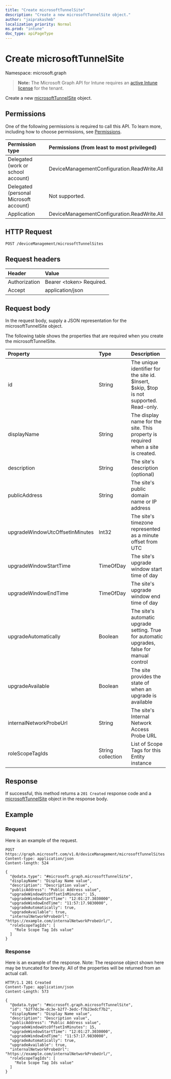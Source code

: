 ```yaml
---
title: "Create microsoftTunnelSite"
description: "Create a new microsoftTunnelSite object."
author: "jaiprakashmb"
localization_priority: Normal
ms.prod: "intune"
doc_type: apiPageType
---
```


# Create microsoftTunnelSite

Namespace: microsoft.graph

> **Note:** The Microsoft Graph API for Intune requires an [active Intune license](https://go.microsoft.com/fwlink/?linkid=839381) for the tenant.

Create a new [microsoftTunnelSite](../resources/intune-mstunnel-microsofttunnelsite.md) object.

## Permissions
One of the following permissions is required to call this API. To learn more, including how to choose permissions, see [Permissions](/graph/permissions-reference).

|Permission type|Permissions (from least to most privileged)|
|:---|:---|
|Delegated (work or school account)|DeviceManagementConfiguration.ReadWrite.All|
|Delegated (personal Microsoft account)|Not supported.|
|Application|DeviceManagementConfiguration.ReadWrite.All|

## HTTP Request
<!-- {
  "blockType": "ignored"
}
-->
``` http
POST /deviceManagement/microsoftTunnelSites
```

## Request headers
|Header|Value|
|:---|:---|
|Authorization|Bearer &lt;token&gt; Required.|
|Accept|application/json|

## Request body
In the request body, supply a JSON representation for the microsoftTunnelSite object.

The following table shows the properties that are required when you create the microsoftTunnelSite.

|Property|Type|Description|
|:---|:---|:---|
|id|String|The unique identifier for the site id. $Insert, $skip, $top is not supported. Read-only.|
|displayName|String|The display name for the site. This property is required when a site is created.|
|description|String|The site's description (optional)|
|publicAddress|String|The site's public domain name or IP address|
|upgradeWindowUtcOffsetInMinutes|Int32|The site's timezone represented as a minute offset from UTC|
|upgradeWindowStartTime|TimeOfDay|The site's upgrade window start time of day|
|upgradeWindowEndTime|TimeOfDay|The site's upgrade window end time of day|
|upgradeAutomatically|Boolean|The site's automatic upgrade setting. True for automatic upgrades, false for manual control|
|upgradeAvailable|Boolean|The site provides the state of when an upgrade is available|
|internalNetworkProbeUrl|String|The site's Internal Network Access Probe URL|
|roleScopeTagIds|String collection|List of Scope Tags for this Entity instance|



## Response
If successful, this method returns a `201 Created` response code and a [microsoftTunnelSite](../resources/intune-mstunnel-microsofttunnelsite.md) object in the response body.

## Example

### Request
Here is an example of the request.

<!-- { "blockType": "request" , "name" : "intune_mstunnel_microsofttunnelsite_create_create_microsofttunnelsite" }-->
``` http
POST https://graph.microsoft.com/v1.0/deviceManagement/microsoftTunnelSites
Content-type: application/json
Content-length: 524

{
  "@odata.type": "#microsoft.graph.microsoftTunnelSite",
  "displayName": "Display Name value",
  "description": "Description value",
  "publicAddress": "Public Address value",
  "upgradeWindowUtcOffsetInMinutes": 15,
  "upgradeWindowStartTime": "12:01:27.3030000",
  "upgradeWindowEndTime": "11:57:17.9830000",
  "upgradeAutomatically": true,
  "upgradeAvailable": true,
  "internalNetworkProbeUrl": "https://example.com/internalNetworkProbeUrl/",
  "roleScopeTagIds": [
    "Role Scope Tag Ids value"
  ]
}
```

### Response
Here is an example of the response. Note: The response object shown here may be truncated for brevity. All of the properties will be returned from an actual call.

<!-- { "blockType": "response" , "@odata.type" : "Edm.String" }-->
``` http
HTTP/1.1 201 Created
Content-Type: application/json
Content-Length: 573

{
  "@odata.type": "#microsoft.graph.microsoftTunnelSite",
  "id": "b2f7dc3e-dc3e-b2f7-3edc-f7b23edcf7b2",
  "displayName": "Display Name value",
  "description": "Description value",
  "publicAddress": "Public Address value",
  "upgradeWindowUtcOffsetInMinutes": 15,
  "upgradeWindowStartTime": "12:01:27.3030000",
  "upgradeWindowEndTime": "11:57:17.9830000",
  "upgradeAutomatically": true,
  "upgradeAvailable": true,
  "internalNetworkProbeUrl": "https://example.com/internalNetworkProbeUrl/",
  "roleScopeTagIds": [
    "Role Scope Tag Ids value"
  ]
}
```
